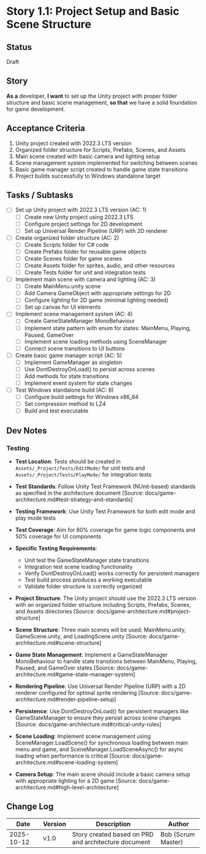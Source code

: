 # Story 1.1: Project Setup and Basic Scene Structure

## Status
Draft

## Story
**As a** developer,
**I want** to set up the Unity project with proper folder structure and basic scene management,
**so that** we have a solid foundation for game development.

## Acceptance Criteria
1. Unity project created with 2022.3 LTS version
2. Organized folder structure for Scripts, Prefabs, Scenes, and Assets
3. Main scene created with basic camera and lighting setup
4. Scene management system implemented for switching between scenes
5. Basic game manager script created to handle game state transitions
6. Project builds successfully to Windows standalone target

## Tasks / Subtasks
- [ ] Set up Unity project with 2022.3 LTS version (AC: 1)
  - [ ] Create new Unity project using 2022.3 LTS
  - [ ] Configure project settings for 2D development
  - [ ] Set up Universal Render Pipeline (URP) with 2D renderer
- [ ] Create organized folder structure (AC: 2)
  - [ ] Create Scripts folder for C# code
  - [ ] Create Prefabs folder for reusable game objects
  - [ ] Create Scenes folder for game scenes
  - [ ] Create Assets folder for sprites, audio, and other resources
  - [ ] Create Tests folder for unit and integration tests
- [ ] Implement main scene with camera and lighting (AC: 3)
  - [ ] Create MainMenu.unity scene
  - [ ] Add Camera GameObject with appropriate settings for 2D
  - [ ] Configure lighting for 2D game (minimal lighting needed)
  - [ ] Set up canvas for UI elements
- [ ] Implement scene management system (AC: 4)
  - [ ] Create GameStateManager MonoBehaviour
  - [ ] Implement state pattern with enum for states: MainMenu, Playing, Paused, GameOver
  - [ ] Implement scene loading methods using SceneManager
  - [ ] Connect scene transitions to UI buttons
- [ ] Create basic game manager script (AC: 5)
  - [ ] Implement GameManager as singleton
  - [ ] Use DontDestroyOnLoad() to persist across scenes
  - [ ] Add methods for state transitions
  - [ ] Implement event system for state changes
- [ ] Test Windows standalone build (AC: 6)
  - [ ] Configure build settings for Windows x86_64
  - [ ] Set compression method to LZ4
  - [ ] Build and test executable

## Dev Notes
### Testing
- **Test Location**: Tests should be created in `Assets/_Project/Tests/EditMode/` for unit tests and `Assets/_Project/Tests/PlayMode/` for integration tests
- **Test Standards**: Follow Unity Test Framework (NUnit-based) standards as specified in the architecture document [Source: docs/game-architecture.md#test-strategy-and-standards]
- **Testing Framework**: Use Unity Test Framework for both edit mode and play mode tests
- **Test Coverage**: Aim for 80% coverage for game logic components and 50% coverage for UI components
- **Specific Testing Requirements**:
  - Unit test the GameStateManager state transitions
  - Integration test scene loading functionality
  - Verify DontDestroyOnLoad() works correctly for persistent managers
  - Test build process produces a working executable
  - Validate folder structure is correctly organized

- **Project Structure**: The Unity project should use the 2022.3 LTS version with an organized folder structure including Scripts, Prefabs, Scenes, and Assets directories [Source: docs/game-architecture.md#project-structure]
- **Scene Structure**: Three main scenes will be used: MainMenu.unity, GameScene.unity, and LoadingScene.unity [Source: docs/game-architecture.md#scene-structure]
- **Game State Management**: Implement a GameStateManager MonoBehaviour to handle state transitions between MainMenu, Playing, Paused, and GameOver states [Source: docs/game-architecture.md#game-state-manager-system]
- **Rendering Pipeline**: Use Universal Render Pipeline (URP) with a 2D renderer configured for optimal sprite rendering [Source: docs/game-architecture.md#render-pipeline-setup]
- **Persistence**: Use DontDestroyOnLoad() for persistent managers like GameStateManager to ensure they persist across scene changes [Source: docs/game-architecture.md#critical-unity-rules]
- **Scene Loading**: Implement scene management using SceneManager.LoadScene() for synchronous loading between main menu and game, and SceneManager.LoadSceneAsync() for async loading when performance is critical [Source: docs/game-architecture.md#scene-loading-system]
- **Camera Setup**: The main scene should include a basic camera setup with appropriate lighting for a 2D game [Source: docs/game-architecture.md#high-level-architecture]

## Change Log
| Date | Version | Description | Author |
|------|---------|-------------|--------|
| 2025-10-12 | v1.0 | Story created based on PRD and architecture document | Bob (Scrum Master) |